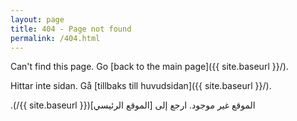 ```yaml
---
layout: page
title: 404 - Page not found
permalink: /404.html
---
```

<div class="arabic">

Can't find this page. Go [back to the main page]({{ site.baseurl }}/).

Hittar inte sidan.  Gå [tillbaks till huvudsidan]({{ site.baseurl }}/).

&#x202b;الموقع غير موجود. ارجع إلى [الموقع الرئيسي]({{ site.baseurl }}/). 

</div>
